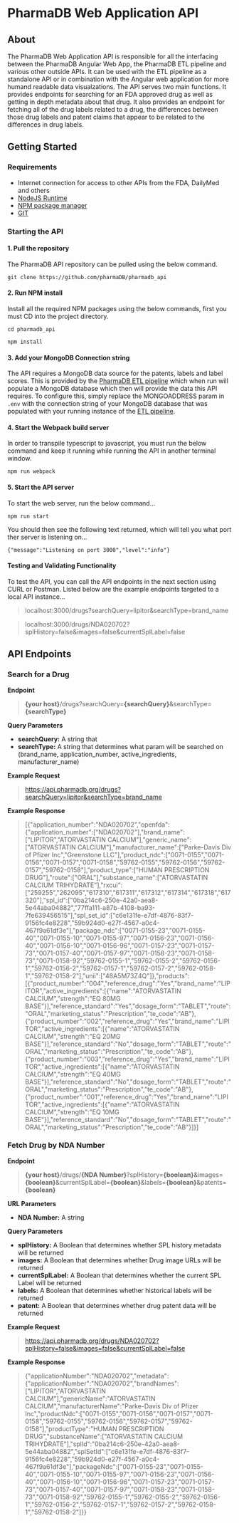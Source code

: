 # PharmaDB Web Application API

## About
The PharmaDB Web Application API is responsible for all the interfacing between the PharmaDB Angular Web App, the PharmaDB ETL pipeline and various other outside APIs. It can be used with the ETL pipeline as a standalone API or in combination with the Angular web application for more humand readable data visualzations. The API serves two main functions. It provides endpoints for searching for an FDA approved drug as well as getting in depth metadata about that drug. It also provides an endpoint for fetching all of the drug labels related to a drug, the differences between those drug labels and patent claims that appear to be related to the differences in drug labels.

## Getting Started

### Requirements
- Internet connection for access to other APIs from the FDA, DailyMed and others
- [NodeJS Runtime](https://nodejs.org/en/download/)
- [NPM package manager](https://docs.npmjs.com/downloading-and-installing-node-js-and-npm)
- [GIT](https://git-scm.com/book/en/v2/Getting-Started-Installing-Git)

### Starting the API
#### 1. Pull the repository
The PharmaDB API repository can be pulled using the below command.

```git clone https://github.com/pharmaDB/pharmadb_api```

#### 2. Run NPM install
Install all the required NPM packages using the below commands, first you must CD into the project directory.

```cd pharmadb_api```

```npm install```

#### 3. Add your MongoDB Connection string
The API requires a MongoDB data source for the patents, labels and label scores. This is provided by the [PharmaDB ETL pipeline](https://github.com/pharmaDB/etl_pipeline)
which when run will populate a MongoDB database which then will provide the data this API requires. To configure this, simply
replace the MONGOADDRESS param in `.env` with the connection string of your MongoDB database that was populated with your running instance of the [ETL pipeline](https://github.com/pharmaDB/etl_pipeline).

#### 4. Start the Webpack build server
In order to transpile typescript to javascript, you must run the below command and keep it running while running the API in another terminal window.

```npm run webpack```

#### 5. Start the API server

To start the web server, run the below command...

```npm run start```

You should then see the following text returned, which will tell you what port ther server is listening on...

```{"message":"Listening on port 3000","level":"info"}```

#### Testing and Validating Functionality

To test the API, you can call the API endpoints in the next section using CURL or Postman. Listed below are the example endpoints targeted to a local  API instance...

> localhost:3000/drugs?searchQuery=lipitor&searchType=brand_name

> localhost:3000/drugs/NDA020702?splHistory=false&images=false&currentSplLabel=false

## API Endpoints

### Search for a Drug

**Endpoint**

> **{your host}**/drugs?searchQuery=**{searchQuery}**&searchType=**{searchType}**

**Query Parameters**
* **searchQuery:** A string that
* **searchType:** A string that determines what param will be searched on (brand_name, application_number, active_ingredients, manufacturer_name)

**Example Request**
> https://api.pharmadb.org/drugs?searchQuery=lipitor&searchType=brand_name

**Example Response**
> [{"application_number":"NDA020702","openfda":{"application_number":["NDA020702"],"brand_name":["LIPITOR","ATORVASTATIN CALCIUM"],"generic_name":["ATORVASTATIN CALCIUM"],"manufacturer_name":["Parke-Davis Div of Pfizer Inc","Greenstone LLC"],"product_ndc":["0071-0155","0071-0156","0071-0157","0071-0158","59762-0155","59762-0156","59762-0157","59762-0158"],"product_type":["HUMAN PRESCRIPTION DRUG"],"route":["ORAL"],"substance_name":["ATORVASTATIN CALCIUM TRIHYDRATE"],"rxcui":["259255","262095","617310","617311","617312","617314","617318","617320"],"spl_id":["0ba214c6-250e-42a0-aea8-5e44aba04882","77ffa111-a87b-4108-ba93-7fe639456515"],"spl_set_id":["c6e131fe-e7df-4876-83f7-9156fc4e8228","59b924d0-e27f-4567-a0c4-467f9a61df3e"],"package_ndc":["0071-0155-23","0071-0155-40","0071-0155-10","0071-0155-97","0071-0156-23","0071-0156-40","0071-0156-10","0071-0156-96","0071-0157-23","0071-0157-73","0071-0157-40","0071-0157-97","0071-0158-23","0071-0158-73","0071-0158-92","59762-0155-1","59762-0155-2","59762-0156-1","59762-0156-2","59762-0157-1","59762-0157-2","59762-0158-1","59762-0158-2"],"unii":["48A5M73Z4Q"]},"products":[{"product_number":"004","reference_drug":"Yes","brand_name":"LIPITOR","active_ingredients":[{"name":"ATORVASTATIN CALCIUM","strength":"EQ 80MG BASE"}],"reference_standard":"Yes","dosage_form":"TABLET","route":"ORAL","marketing_status":"Prescription","te_code":"AB"},{"product_number":"002","reference_drug":"Yes","brand_name":"LIPITOR","active_ingredients":[{"name":"ATORVASTATIN CALCIUM","strength":"EQ 20MG BASE"}],"reference_standard":"No","dosage_form":"TABLET","route":"ORAL","marketing_status":"Prescription","te_code":"AB"},{"product_number":"003","reference_drug":"Yes","brand_name":"LIPITOR","active_ingredients":[{"name":"ATORVASTATIN CALCIUM","strength":"EQ 40MG BASE"}],"reference_standard":"No","dosage_form":"TABLET","route":"ORAL","marketing_status":"Prescription","te_code":"AB"},{"product_number":"001","reference_drug":"Yes","brand_name":"LIPITOR","active_ingredients":[{"name":"ATORVASTATIN CALCIUM","strength":"EQ 10MG BASE"}],"reference_standard":"No","dosage_form":"TABLET","route":"ORAL","marketing_status":"Prescription","te_code":"AB"}]}]

### Fetch Drug by NDA Number

**Endpoint**
> **{your host}**/drugs/**{NDA Number}**?splHistory=**{boolean}**&images=**{boolean}**&currentSplLabel=**{boolean}**&labels=**{boolean}**&patents=**{boolean}**

**URL Parameters**
* **NDA Number:** A string

**Query Parameters**
* **splHistory:** A Boolean that determines whether SPL history metadata will be returned
* **images:** A Boolean that determines whether Drug image URLs will be returned
* **currentSplLabel:** A Boolean that determines whether the current SPL Label will be returned
* **labels:** A Boolean that determines whether historical labels will be returned
* **patent:** A Boolean that determines whether drug patent data will be returned

**Example Request**
> https://api.pharmadb.org/drugs/NDA020702?splHistory=false&images=false&currentSplLabel=false

**Example Response**
> {"applicationNumber":"NDA020702","metadata":{"applicationNumber":"NDA020702","brandNames":["LIPITOR","ATORVASTATIN CALCIUM"],"genericName":"ATORVASTATIN CALCIUM","manufacturerName":"Parke-Davis Div of Pfizer Inc","productNdc":["0071-0155","0071-0156","0071-0157","0071-0158","59762-0155","59762-0156","59762-0157","59762-0158"],"productType":"HUMAN PRESCRIPTION DRUG","substanceName":["ATORVASTATIN CALCIUM TRIHYDRATE"],"splId":"0ba214c6-250e-42a0-aea8-5e44aba04882","splSetId":["c6e131fe-e7df-4876-83f7-9156fc4e8228","59b924d0-e27f-4567-a0c4-467f9a61df3e"],"packageNdc":["0071-0155-23","0071-0155-40","0071-0155-10","0071-0155-97","0071-0156-23","0071-0156-40","0071-0156-10","0071-0156-96","0071-0157-23","0071-0157-73","0071-0157-40","0071-0157-97","0071-0158-23","0071-0158-73","0071-0158-92","59762-0155-1","59762-0155-2","59762-0156-1","59762-0156-2","59762-0157-1","59762-0157-2","59762-0158-1","59762-0158-2"]}}
